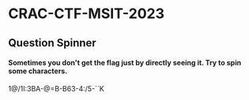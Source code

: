 # CRAC-CTF-MSIT-2023
## Question Spinner
#### Sometimes you don't get the flag just by directly seeing it. Try to spin some characters.
1@/1I:3BA-@=B-B63-4:/5-``K
